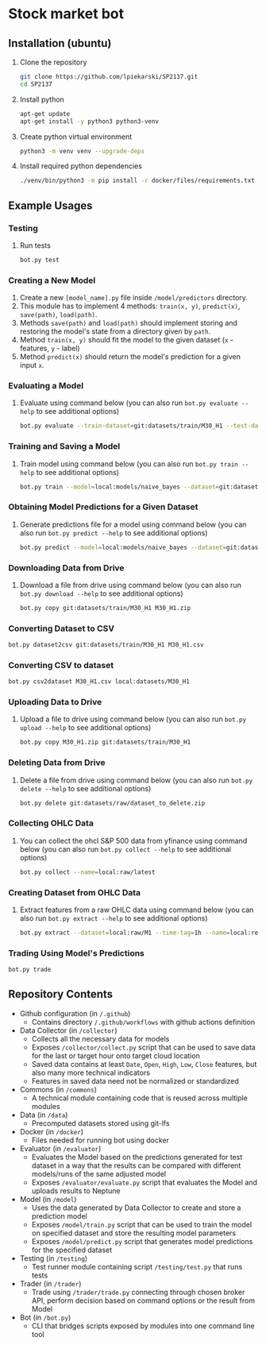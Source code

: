 # Stock market bot

## Installation (ubuntu)
1. Clone the repository
   ```bash
   git clone https://github.com/lpiekarski/SP2137.git
   cd SP2137
   ```
2. Install python
   ```bash
   apt-get update
   apt-get install -y python3 python3-venv
   ```
3. Create python virtual environment
   ```bash
   python3 -m venv venv --upgrade-deps
   ```
4. Install required python dependencies
   ```bash
   ./venv/bin/python3 -m pip install -r docker/files/requirements.txt
   ```

## Example Usages

### Testing
1. Run tests
   ```bash
   bot.py test
   ```

### Creating a New Model
1. Create a new `[model_name].py` file inside `/model/predictors` directory.
2. This module has to implement 4 methods: `train(x, y)`, `predict(x)`, `save(path)`, `load(path)`.
3. Methods `save(path)` and `load(path)` should implement storing and restoring the model's state from a directory given by `path`.
4. Method `train(x, y)` should fit the model to the given dataset (`x` - features, `y` - label)
5. Method `predict(x)` should return the model's prediction for a given input `x`.

### Evaluating a Model
1. Evaluate using command below (you can also run `bot.py evaluate --help` to see additional options)
   ```bash
   bot.py evaluate --train-dataset=git:datasets/train/M30_H1 --test-dataset=git:datasets/test/M30_H1 --train-label=Best_decision_0.01 --test-label=Best_decision_0.01 --model=local:models/fully_connected
   ```

### Training and Saving a Model
1. Train model using command below (you can also run `bot.py train --help` to see additional options)
    ```bash
    bot.py train --model=local:models/naive_bayes --dataset=git:datasets/train/M30_H1 --label=Best_decision_0.01
    ```

### Obtaining Model Predictions for a Given Dataset
1. Generate predictions file for a model using command below (you can also run `bot.py predict --help` to see additional options)
    ```bash
    bot.py predict --model=local:models/naive_bayes --dataset=git:datasets/test/M30_H1
    ```

### Downloading Data from Drive
1. Download a file from drive using command below (you can also run `bot.py download --help` to see additional options)
    ```bash
    bot.py copy git:datasets/train/M30_H1 M30_H1.zip
    ```

### Converting Dataset to CSV
```bash
bot.py dataset2csv git:datasets/train/M30_H1 M30_H1.csv
```

### Converting CSV to dataset
```bash
bot.py csv2dataset M30_H1.csv local:datasets/M30_H1
```

### Uploading Data to Drive
1. Upload a file to drive using command below (you can also run `bot.py upload --help` to see additional options)
   ```bash
   bot.py copy M30_H1.zip git:datasets/train/M30_H1
   ```

### Deleting Data from Drive
1. Delete a file from drive using command below (you can also run `bot.py delete --help` to see additional options)
    ```bash
    bot.py delete git:datasets/raw/dataset_to_delete.zip
    ```

### Collecting OHLC Data
1. You can collect the ohcl S&P 500 data from yfinance using command below (you can also run `bot.py collect --help` to see additional options)
   ```bash
   bot.py collect --name=local:raw/latest
   ```

### Creating Dataset from OHLC Data
1. Extract features from a raw OHLC data using command below (you can also run `bot.py extract --help` to see additional options)
   ```bash
   bot.py extract --dataset=local:raw/M1 --time-tag=1h --name=local:resampled_M1_H1.zip
   ```

### Trading Using Model's Predictions
   ```bash
   bot.py trade
   ```

## Repository Contents
- Github configuration (in `/.github`)
  - Contains directory `/.github/workflows` with github actions definition
- Data Collector (in `/collector`)
  - Collects all the necessary data for models
  - Exposes `/collector/collect.py` script that can be used to save data for the last or target hour onto target cloud location
  - Saved data contains at least `Date`, `Open`, `High`, `Low`, `Close` features, but also many more technical indicators
  - Features in saved data need not be normalized or standardized
- Commons (in `/commons`)
  - A technical module containing code that is reused across multiple modules
- Data (in `/data`)
  - Precomputed datasets stored using git-lfs
- Docker (in `/docker`)
  - Files needed for running bot using docker
- Evaluator (in `/evaluator`)
  - Evaluates the Model based on the predictions generated for test dataset in a way that the results can be compared with different models/runs of the same adjusted model
  - Exposes `/evaluator/evaluate.py` script that evaluates the Model and uploads results to Neptune
- Model (in `/model`)
  - Uses the data generated by Data Collector to create and store a prediction model
  - Exposes `/model/train.py` script that can be used to train the model on specified dataset and store the resulting model parameters
  - Exposes `/model/predict.py` script that generates model predictions for the specified dataset
- Testing (in `/testing`)
  - Test runner module containing script `/testing/test.py` that runs tests
- Trader (in `/trader`)
  - Trade using `/trader/trade.py` connecting through chosen broker API, perform decision based on command options or the result from Model
- Bot (in `/bot.py`)
  - CLI that bridges scripts exposed by modules into one command line tool
